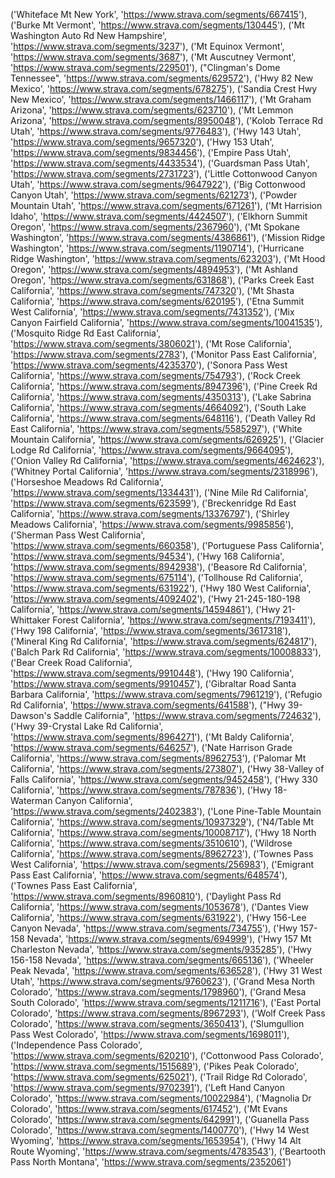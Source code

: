 ('Whiteface Mt New York', 'https://www.strava.com/segments/667415'),
 ('Burke Mt Vermont', 'https://www.strava.com/segments/130445'),
 ('Mt Washington Auto Rd New Hampshire',  'https://www.strava.com/segments/3237'),
 ('Mt Equinox Vermont', 'https://www.strava.com/segments/3687'),
 ('Mt Auscutney Vermont', 'https://www.strava.com/segments/229501'),
 ("Clingman's Dome Tennessee", 'https://www.strava.com/segments/629572'),
 ('Hwy 82 New Mexico', 'https://www.strava.com/segments/678275'),
 ('Sandia Crest Hwy New Mexico', 'https://www.strava.com/segments/1466117'),
 ('Mt Graham Arizona', 'https://www.strava.com/segments/623710'),
 ('Mt Lemmon Arizona', 'https://www.strava.com/segments/8950048'),
 ('Kolob Terrace Rd Utah', 'https://www.strava.com/segments/9776483'),
 ('Hwy 143 Utah', 'https://www.strava.com/segments/9657320'),
 ('Hwy 153 Utah', 'https://www.strava.com/segments/9834456'),
 ('Empire Pass Utah', 'https://www.strava.com/segments/4433534'),
 ('Guardsman Pass Utah', 'https://www.strava.com/segments/2731723'),
 ('Little Cottonwood Canyon Utah', 'https://www.strava.com/segments/9647922'),
 ('Big Cottonwood Canyon Utah', 'https://www.strava.com/segments/621273'),
 ('Powder Mountain Utah', 'https://www.strava.com/segments/671261'),
 ('Mt Harrision Idaho', 'https://www.strava.com/segments/4424507'),
 ('Elkhorn Summit Oregon', 'https://www.strava.com/segments/2367960'),
 ('Mt Spokane Washington', 'https://www.strava.com/segments/4386861'),
 ('Mission Ridge Washington', 'https://www.strava.com/segments/1190714'),
 ('Hurricane Ridge Washington', 'https://www.strava.com/segments/623203'),
 ('Mt Hood Oregon', 'https://www.strava.com/segments/4894953'),
 ('Mt Ashland Oregon', 'https://www.strava.com/segments/631868'),
 ('Parks Creek East California', 'https://www.strava.com/segments/747320'),
 ('Mt Shasta California', 'https://www.strava.com/segments/620195'),
 ('Etna Summit West California', 'https://www.strava.com/segments/7431352'),
 ('Mix Canyon Fairfield California',  'https://www.strava.com/segments/10041535'),
 ('Mosquito Ridge Rd East California',  'https://www.strava.com/segments/3806021'),
 ('Mt Rose California', 'https://www.strava.com/segments/2783'),
 ('Monitor Pass East California', 'https://www.strava.com/segments/4235370'),
 ('Sonora Pass West California', 'https://www.strava.com/segments/754793'),
 ('Rock Creek California', 'https://www.strava.com/segments/8947396'),
 ('Pine Creek Rd California', 'https://www.strava.com/segments/4350313'),
 ('Lake Sabrina California', 'https://www.strava.com/segments/4664092'),
 ('South Lake California', 'https://www.strava.com/segments/648116'),
 ('Death Valley Rd East California',  'https://www.strava.com/segments/5585297'),
 ('White Mountain California', 'https://www.strava.com/segments/626925'),
 ('Glacier Lodge Rd California', 'https://www.strava.com/segments/9664095'),
 ('Onion Valley Rd California', 'https://www.strava.com/segments/4624623'),
 ('Whitney Portal California', 'https://www.strava.com/segments/2318996'),
 ('Horseshoe Meadows Rd California',  'https://www.strava.com/segments/1334431'),
 ('Nine Mile Rd California', 'https://www.strava.com/segments/623599'),
 ('Breckenridge Rd East California',  'https://www.strava.com/segments/13376797'),
 ('Shirley Meadows California', 'https://www.strava.com/segments/9985856'),
 ('Sherman Pass West California', 'https://www.strava.com/segments/660358'),
 ('Portuguese Pass California', 'https://www.strava.com/segments/94534'),
 ('Hwy 168 California', 'https://www.strava.com/segments/8942938'),
 ('Beasore Rd California', 'https://www.strava.com/segments/675114'),
 ('Tollhouse Rd California', 'https://www.strava.com/segments/631922'),
 ('Hwy 180 West California', 'https://www.strava.com/segments/4092402'),
 ('Hwy 21-245-180-198 California', 'https://www.strava.com/segments/14594861'),
 ('Hwy 21-Whittaker Forest California',  'https://www.strava.com/segments/7193411'),
 ('Hwy 198 California', 'https://www.strava.com/segments/3617318'),
 ('Mineral King Rd California', 'https://www.strava.com/segments/624817'),
 ('Balch Park Rd California', 'https://www.strava.com/segments/10008833'),
 ('Bear Creek Road California', 'https://www.strava.com/segments/9910448'),
 ('Hwy 190 California', 'https://www.strava.com/segments/9910457'),
 ('Gibraltar Road Santa Barbara California',  'https://www.strava.com/segments/7961219'),
 ('Refugio Rd California', 'https://www.strava.com/segments/641588'),
 ("Hwy 39-Dawson's Saddle California",  'https://www.strava.com/segments/724632'),
 ('Hwy 39-Crystal Lake Rd California',  'https://www.strava.com/segments/8964271'),
 ('Mt Baldy California', 'https://www.strava.com/segments/646257'),
 ('Nate Harrison Grade California', 'https://www.strava.com/segments/8962753'),
 ('Palomar Mt California', 'https://www.strava.com/segments/273807'),
 ('Hwy 38-Valley of Falls California',  'https://www.strava.com/segments/9452458'),
 ('Hwy 330 California', 'https://www.strava.com/segments/787836'),
 ('Hwy 18-Waterman Canyon California',  'https://www.strava.com/segments/2402383'),
 ('Lone Pine-Table Mountain California',  'https://www.strava.com/segments/10937329'),
 ('N4/Table Mt California', 'https://www.strava.com/segments/10008717'),
 ('Hwy 18 North California', 'https://www.strava.com/segments/3510610'),
 ('Wildrose California', 'https://www.strava.com/segments/8962723'),
 ('Townes Pass West California', 'https://www.strava.com/segments/256983'),
 ('Emigrant Pass East California', 'https://www.strava.com/segments/648574'),
 ('Townes Pass East California', 'https://www.strava.com/segments/8960810'),
 ('Daylight Pass Rd California', 'https://www.strava.com/segments/1053678'),
 ('Dantes View California', 'https://www.strava.com/segments/631922'),
 ('Hwy 156-Lee Canyon Nevada', 'https://www.strava.com/segments/734755'),
 ('Hwy 157-158 Nevada', 'https://www.strava.com/segments/694999'),
 ('Hwy 157 Mt Charleston Nevada', 'https://www.strava.com/segments/935285'),
 ('Hwy 156-158 Nevada', 'https://www.strava.com/segments/665136'),
 ('Wheeler Peak Nevada', 'https://www.strava.com/segments/636528'),
 ('Hwy 31 West Utah', 'https://www.strava.com/segments/9760623'),
 ('Grand Mesa North Colorado', 'https://www.strava.com/segments/1798960'),
 ('Grand Mesa South Colorado', 'https://www.strava.com/segments/1211716'),
 ('East Portal Colorado', 'https://www.strava.com/segments/8967293'),
 ('Wolf Creek Pass Colorado', 'https://www.strava.com/segments/3650413'),
 ('Slumgullion Pass West Colorado', 'https://www.strava.com/segments/1698011'),
 ('Independence Pass Colorado', 'https://www.strava.com/segments/620210'),
 ('Cottonwood Pass Colorado', 'https://www.strava.com/segments/1515689'),
 ('Pikes Peak Colorado', 'https://www.strava.com/segments/625021'),
 ('Trail Ridge Rd Colorado', 'https://www.strava.com/segments/9702391'),
 ('Left Hand Canyon Colorado', 'https://www.strava.com/segments/10022984'),
 ('Magnolia Dr Colorado', 'https://www.strava.com/segments/617452'),
 ('Mt Evans Colorado', 'https://www.strava.com/segments/642991'),
 ('Guanella Pass Colorado', 'https://www.strava.com/segments/1400770'),
 ('Hwy 14 West Wyoming', 'https://www.strava.com/segments/1653954'),
 ('Hwy 14 Alt Route Wyoming', 'https://www.strava.com/segments/4783543'),
 ('Beartooth Pass North Montana', 'https://www.strava.com/segments/2352061')
